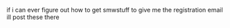 if i can ever figure out how to get smwstuff to give me the registration email ill post these there
